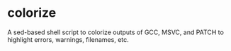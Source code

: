 colorize
========

A sed-based shell script to colorize outputs of GCC, MSVC, and PATCH to highlight errors, warnings, filenames, etc.
